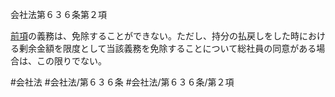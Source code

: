 会社法第６３６条第２項

[前項](会社法＿＿＿＿第６３６条第１項)の義務は、免除することができない。ただし、持分の払戻しをした時における剰余金額を限度として当該義務を免除することについて総社員の同意がある場合は、この限りでない。

#会社法
#会社法/第６３６条
#会社法/第６３６条/第２項
